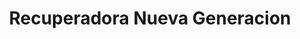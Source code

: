 ---
title: "Recuperadora Nueva Generacion"
url: /ayacucho/recuperadora-nueva-generacion/
shop: general
---